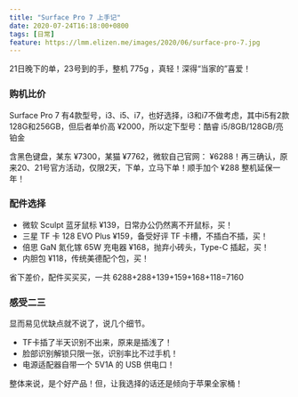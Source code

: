 ```yaml
---
title: "Surface Pro 7 上手记"
date: 2020-07-24T16:18:00+0800
tags: [日常]
feature: https://lmm.elizen.me/images/2020/06/surface-pro-7.jpg
---
```


21日晚下的单，23号到的手，整机 775g ，真轻！深得“当家的”喜爱！

### 购机比价

Surface Pro 7 有4款型号，i3、i5、i7，也好选择，i3和i7不做考虑，其中i5有2款128G和256GB，但后者单价高 ¥2000，所以定下型号：酷睿 i5/8GB/128GB/亮铂金

含黑色键盘，某东 ¥7300，某猫 ¥7762，微软自己官网： ¥6288！再三确认，原来20、21号官方活动，仅限2天，下单，立马下单！顺手加个 ¥288 整机延保一年！

<!--more-->

### 配件选择

- 微软 Sculpt 蓝牙鼠标 ¥139，日常办公仍然离不开鼠标，买！
- 三星 TF 卡 128 EVO Plus ¥159，备受好评 TF 卡槽，不插白不插，买！
- 倍思 GaN 氮化镓 65W 充电器 ¥168，抛弃小砖头，Type-C 插起，买！
- 内胆包 ¥118，传统美德配个包，买！

省下差价，配件买买买，一共 6288+288+139+159+168+118=7160

### 感受二三

显而易见优缺点就不说了，说几个细节。

- TF卡插了半天识别不出来，原来是插浅了！
- 脸部识别解锁只限一张，识别率比不过手机！
- 电源适配器自带一个 5V1A 的 USB 供电口！

整体来说，是个好产品！但，让我选择的话还是倾向于苹果全家桶！